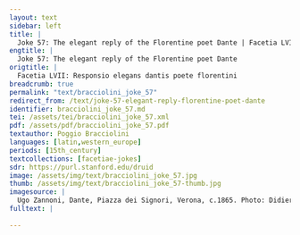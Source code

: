 ```yaml
---
layout: text
sidebar: left
title: |
  Joke 57: The elegant reply of the Florentine poet Dante | Facetia LVII: Responsio elegans dantis poete florentini
engtitle: |
  Joke 57: The elegant reply of the Florentine poet Dante
origtitle: |
  Facetia LVII: Responsio elegans dantis poete florentini
breadcrumb: true
permalink: "text/bracciolini_joke_57"
redirect_from: /text/joke-57-elegant-reply-florentine-poet-dante
identifier: bracciolini_joke_57.md
tei: /assets/tei/bracciolini_joke_57.xml
pdf: /assets/pdf/bracciolini_joke_57.pdf
textauthor: Poggio Bracciolini
languages: [latin,western_europe]
periods: [15th_century]
textcollections: [facetiae-jokes]
sdr: https://purl.stanford.edu/druid 
image: /assets/img/text/bracciolini_joke_57.jpg
thumb: /assets/img/text/bracciolini_joke_57-thumb.jpg
imagesource: |
  Ugo Zannoni, Dante, Piazza dei Signori, Verona, c.1865. Photo: Didier Descouens [CC BY-SA 4.0]
fulltext: |
  
---
```

